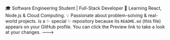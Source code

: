 
🎓 Software Engineering Student | Full-Stack Developer
🚀 Learning React, Node.js & Cloud Computing.
💡 Passionate about problem-solving & real-world projects. is a ✨ special ✨ repository because its `README.md` (this file) appears on your GitHub profile.
You can click the Preview link to take a look at your changes.
--->
